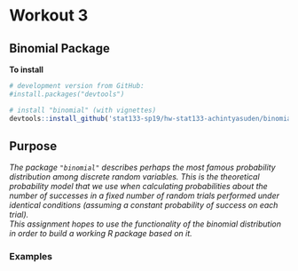 # Workout 3

## Binomial Package
**To install**  
``` r
# development version from GitHub:
#install.packages("devtools") 

# install "binomial" (with vignettes)
devtools::install_github('stat133-sp19/hw-stat133-achintyasuden/binomial/binomial', build_vignettes = TRUE)
```

## Purpose
*The package `"binomial"` describes perhaps the most famous probability distribution among discrete random variables. This is the theoretical probability model that we use when calculating probabilities about the number of successes in a fixed number of random trials performed under identical conditions (assuming a constant probability of success on each trial).  
This assignment hopes to use the functionality of the binomial distribution in order to build a working R package based on it.*

### Examples
